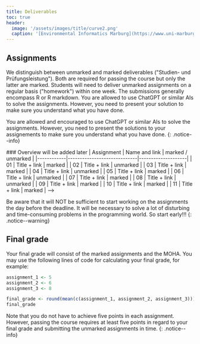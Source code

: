 ```yaml
---
title: Deliverables
toc: true
header:
  image: '/assets/images/title/curve2.png'
  caption: '[Environmental Informatics Marburg](https://www.uni-marburg.de/en/fb19/disciplines/physisch/environmentalinformatics){:target="_blank"}'
---
```



## Assignments
We distinguish between unmarked and marked deliverables ("Studien- und Prüfungsleistung"). 
Both are required for passing the course but only the latter are marked.
Students will need to deliver unmarked assignments on a regular basis ("homework") within one week. 
The submissions generally encompass R or R markdown.
You are allowed to use ChatGPT or similar AIs to solve the assignments. 
However, you need to present your solution to make sure you understand what you have done.

You are allowed and encouraged to use ChatGPT or similar AIs to solve the assignments.
However, you need to present the solutions to your assignements to make sure you understand what you have done.
{: .notice--info}


<!-->
### Overview
will be added later

| Assignment | Name and link               | marked / unmarked  |
|------------|-----------------------------|--------------------|
| 01         | Title + link                | marked             |
| 02         | Title + link                | unmarked           |
| 03         | Title + link                | marked             |
| 04         | Title + link                | unmarked           |
| 05         | Title + link                | marked             |
| 06         | Title + link                | unmarked           |
| 07         | Title + link                | marked             |
| 08         | Title + link                | unmarked           |
| 09         | Title + link                | marked             |
| 10         | Title + link                | marked             |
| 11         | Title + link                | marked             |

-->

Be aware that it will NOT be sufficient to start working on the assignments the day before the deadline.
It will be necessary to solve a lot of disturbing and time-consuming problems in the programming world.
So start early!!!
{: .notice--warning}




## Final grade
Your final grade will consist of the marked assignments and the MOHA.
You may use the following lines of code for calculating your final grade, for example:

```r
assignment_1 <- 5
assignment_2 <- 6
assignment_3 <- 8

final_grade <- round(mean(c(assignment_1, assignment_2, assignment_3)))
final_grade
```

Note that you do not have to achieve five points in each assignment.
However, passing the course requires at least five points in regard to your final grade and submitting the unmarked assignments in time.
{: .notice--info}







